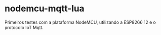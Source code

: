 # nodemcu-mqtt-lua
Primeiros testes com a plataforma NodeMCU, utilizando a ESP8266 12 e o protocolo IoT Mqtt. 
